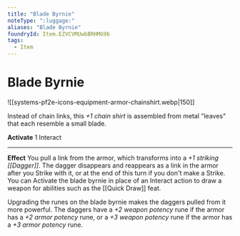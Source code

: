 ```yaml
---
title: "Blade Byrnie"
noteType: ":luggage:"
aliases: "Blade Byrnie"
foundryId: Item.EZVCVMUwbBRHMG96
tags:
  - Item
---
```


# Blade Byrnie
![[systems-pf2e-icons-equipment-armor-chainshirt.webp|150]]

Instead of chain links, this _+1 chain shirt_ is assembled from metal "leaves" that each resemble a small blade.

**Activate** 1 Interact

* * *

**Effect** You pull a link from the armor, which transforms into a _+1 striking [[Dagger]]_. The dagger disappears and reappears as a link in the armor after you Strike with it, or at the end of this turn if you don't make a Strike. You can Activate the blade byrnie in place of an Interact action to draw a weapon for abilities such as the [[Quick Draw]] feat.

Upgrading the runes on the blade byrnie makes the daggers pulled from it more powerful. The daggers have a _+2 weapon potency_ rune if the armor has a _+2 armor potency_ rune, or a _+3 weapon potency_ rune if the armor has a _+3 armor potency_ rune.
